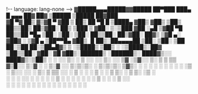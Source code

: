 !-- language: lang-none -->
    ▓█████▄▄▄█████▓▓█████  ██▀███   ███▄    █  ▄▄▄       ██▓        ██▓     ▒█████   ▒█████   ██▓███  
    ▓█   ▀▓  ██▒ ▓▒▓█   ▀ ▓██ ▒ ██▒ ██ ▀█   █ ▒████▄    ▓██▒       ▓██▒    ▒██▒  ██▒▒██▒  ██▒▓██░  ██▒
    ▒███  ▒ ▓██░ ▒░▒███   ▓██ ░▄█ ▒▓██  ▀█ ██▒▒██  ▀█▄  ▒██░       ▒██░    ▒██░  ██▒▒██░  ██▒▓██░ ██▓▒
    ▒▓█  ▄░ ▓██▓ ░ ▒▓█  ▄ ▒██▀▀█▄  ▓██▒  ▐▌██▒░██▄▄▄▄██ ▒██░       ▒██░    ▒██   ██░▒██   ██░▒██▄█▓▒ ▒
    ░▒████▒ ▒██▒ ░ ░▒████▒░██▓ ▒██▒▒██░   ▓██░ ▓█   ▓██▒░██████▒   ░██████▒░ ████▓▒░░ ████▓▒░▒██▒ ░  ░
    ░░ ▒░ ░ ▒ ░░   ░░ ▒░ ░░ ▒▓ ░▒▓░░ ▒░   ▒ ▒  ▒▒   ▓▒█░░ ▒░▓  ░   ░ ▒░▓  ░░ ▒░▒░▒░ ░ ▒░▒░▒░ ▒▓▒░ ░  ░
     ░ ░  ░   ░     ░ ░  ░  ░▒ ░ ▒░░ ░░   ░ ▒░  ▒   ▒▒ ░░ ░ ▒  ░   ░ ░ ▒  ░  ░ ▒ ▒░   ░ ▒ ▒░ ░▒ ░     
       ░    ░         ░     ░░   ░    ░   ░ ░   ░   ▒     ░ ░        ░ ░   ░ ░ ░ ▒  ░ ░ ░ ▒  ░░       
       ░  ░           ░  ░   ░              ░       ░  ░    ░  ░       ░  ░    ░ ░      ░ ░           
                                                                                                  
